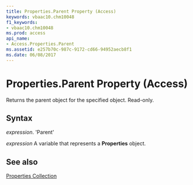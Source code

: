 ```yaml
---
title: Properties.Parent Property (Access)
keywords: vbaac10.chm10048
f1_keywords:
- vbaac10.chm10048
ms.prod: access
api_name:
- Access.Properties.Parent
ms.assetid: e257b70c-987c-9172-cd66-94952aecb8f1
ms.date: 06/08/2017
---
```



# Properties.Parent Property (Access)

Returns the parent object for the specified object. Read-only.


## Syntax

 _expression_. 'Parent'

 _expression_ A variable that represents a **Properties** object.


## See also


[Properties Collection](Access.Properties.md)

